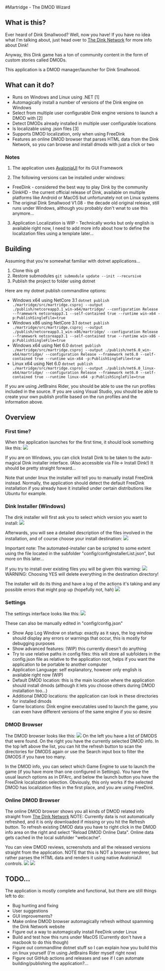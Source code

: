 #Martridge - The DMOD Wizard
## What is this?
Ever heard of Dink Smallwood? Well, now you have! If you have no idea what I'm talking about, just head over to [The Dink Network](https://www.dinknetwork.com/forum.cgi) for more info about Dink!

Anyway, this Dink game has a ton of community content in the form of custom stories called DMODs. 

This application is a DMOD manager/launcher for Dink Smallwood.

## What can it do?
- Runs on Windows and Linux using .NET [1]
- Automagically install a number of versions of the Dink engine on Windows
- Select from multiple user configurable Dink engine versions to launch a DMOD with [2]
- Detect DMODs already installed in multiple user configurable locations
- Is localizable using .json files [3] 
- Supports DMOD localization, only when using FreeDink
- Features an online DMOD browser that parses HTML data from the Dink Network, so you can browse and install dmods with just a click or two

### Notes
1. The application uses [AvaloniaUI](https://avaloniaui.net/) for its GUI Framework


2. The following versions can be installed under windows:
- FreeDink - considered the best way to play Dink by the community
- DinkHD - the current official release of Dink, available on multiple platforms like Android or MacOS but unfortunately not on Linux systems
- The original Dink Smallwood V1.08 - the decade old original release, still runs under Windows, although you probably don't wnat to use this anymore...

3. Application Localization is WIP - Technically works but only english is available right now, I need to add more info about how to define the localization files using a template later...

## Building
Assuming that you're somewhat familiar with dotnet applications...
1. Clone this git
2. Restore submodules
```git submodule update --init --recursive```
3. Publish the project to folder using dotnet

Here are my dotnet publish commandline options:
- Windows x64 using NetCore 3.1 ```dotnet publish ./martridge/src/martridge.csproj --output ./publish/netcoreapp3.1_win-x64/martridge/ --configuration Release --framework netcoreapp3.1 --self-contained true --runtime win-x64 -p:PublishSingleFile=true```
- Windows x86 using NetCore 3.1 ```dotnet publish ./martridge/src/martridge.csproj --output ./publish/netcoreapp3.1_win-x86/martridge/ --configuration Release --framework netcoreapp3.1 --self-contained true --runtime win-x86 -p:PublishSingleFile=true```
- Windows x64 using Net 6.0 ```dotnet publish ./martridge/src/martridge.csproj --output ./publish/net6.0_win-x64/martridge/ --configuration Release --framework net6.0 --self-contained true --runtime win-x64 -p:PublishSingleFile=true```
- Linux x64 using Net 6.0 ```dotnet publish ./martridge/src/martridge.csproj --output ./publish/net6.0_linux-x64/martridge/ --configuration Release --framework net6.0 --self-contained true --runtime linux-x64 -p:PublishSingleFile=true```

If you are using JetBrains Rider, you should be able to use the run profiles included in the source.
If you are using Visual Studio, you should be able to create your own publish profile based on the run profiles and the information above.

## Overview

### First time?
When the application launches for the first time, it should look something like this:
![](doc/images/screenshot_nothinginstalled.png)

If you are on Windows, you can click Install Dink to be taken to the auto-magical Dink installer interface. (Also accessible via File-> Install Dink!) It should be pretty straight forward...

Note that under linux the installer will tell you to manually install FreeDink instead. Normally, the application should detect the default FreeDink installation if you already have it installed under certain distributions like Ubuntu for example.

### Dink Installer (Windows)
The dink installer will first ask you to select which version you want to install:
![](doc/images/screenshot_dinkinstall_01.png)

Afterwards, you will see a detailed description of the files involved in the installation, and of course choose your install destination:
![](doc/images/screenshot_dinkinstall_02.png)

Important note: The automated-installer can be scripted to some extent using the file located in the subfolder "config/configInstallerList.json", but more on this later...


If you try to install over existing files you will be given this warning:
![](doc/images/screenshot_dinkinstall_warning.png)
WARNING: Choosing YES will delete everything in the destination directory!

The installer will do its thing and have a log of the actions it's taking and any possible errors that might pop up (hopefully not, hah)
![](doc/images/screenshot_dinkinstall_03.png)

### Settings
The settings interface looks like this:
![](doc/images/screenshot_settings.png)

These can also be manually edited in "config/config.json"

- Show App Log Window on startup: exactly as it says, the log window should display any errors or warnings that occur, this is mostly for debugging purposes
- Show advanced features: (WIP) this currently doesn't do anything
- Try to use relative paths in config files: this will store all subfolders in the config.json file as relative to the application root, helps if you want the application to be portable to another computer
- Application Language: self explanatory, however only english is available right now (WIP)
- Default DMOD location: this is the main location where the application should install dmods (although it lets you choose others during DMOD installation too...)
- Additional DMOD locations: the application can look in these directories for installed dmods
- Game locations: Dink engine executables used to launch the game, you can even have different versions of the same engine if you so desire

### DMOD Browser
The DMOD browser looks like this:
![](doc/images/screenshot_dmodbrowser_ex01.png)
On the left you have a list of DMODS that were found. On the right you have the currently selected DMOD info. In the top left above the list, you can hit the refresh button to scan the directories for DMODS again or use the Search input box to filter the DMODS if you have too many.

In the DMOD info, you can select which Game Engine to use to launch the game (if you have more than one configured in Settings).
You have the usual launch options as in DFArc, and below the launch button you have the FreeDink localization selection. Obviously, this only works if the selected DMOD has localization files in the first place, and you are using FreeDink.

### Online DMOD Browser
The online DMOD browser shows you all kinds of DMOD related info straight from [The Dink Network](https://www.dinknetwork.com/files/category_dmod/sort_title-asc/page_1/)
NOTE: Currently data is not automatically refreshed, and it is only downloaded if missing or you hit the Refresh button. To refresh existing DMOD data you have to right click in the DMOD info area on the right and select "Reload DMOD Online Data".
Online data gets cached in the local subfolder "webcache".

You can view DMOD reviews, screenshots and all the released versions straight from the application. NOTE that this is NOT a browser renderer, but rather parses the HTML data and renders it using native AvaloniaUI controls.
![](doc/images/screenshot_dmodonline_ex02.png)
![](doc/images/screenshot_dmodonline_ex01.png)


## TODO...
The application is mostly complete and functional, but there are still things left to do:
- Bug hunting and fixing
- User suggestions
- GUI improvements?
- Make online DMOD browser automagically refresh without spamming the Dink Network website
- Figure out a way to automagically install FeeDink under Linux
- Build and test how this runs under MacOS (Currently don't have a macbook to do this though)
- Figure out commandline dotnet stuff so I can explain how you build this on linux yourself (I'm using JetBrains Rider myself right now)
- Figure out GitHub actions and releases and see if I can automate building/publishing the application?...